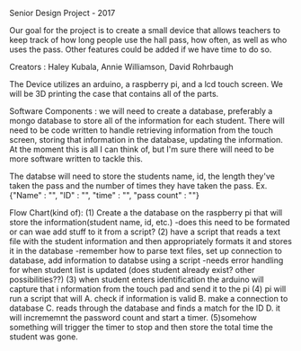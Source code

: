 Senior Design Project - 2017

Our goal for the project is to create a small device that allows teachers
to keep track of how long people use the hall pass, how often, as well as who
uses the pass. Other features could be added if we have time to do so.

Creators : Haley Kubala, Annie Williamson, David Rohrbaugh

The Device utilizes an arduino, a raspberry pi, and a lcd touch screen.
We will be 3D printing the case that contains all of the parts.

Software Components : we will need to create a database, preferably a mongo
database to store all of the information for each student. There will need to
be code written to handle retrieving information from the touch screen,
storing that information in the database, updating the information. At the
moment this is all I can think of, but I'm sure there will need to be more
software written to tackle this.

The databse will need to store the students name, id, the length they've taken
the pass and the number of times they have taken the pass.
Ex. {"Name" : "",
     "ID" : "",
     "time" : "",
     "pass count" : ""}

Flow Chart(kind of):
(1) Create a the database on the raspberry pi that will store the
information(student name, id, etc.)
    -does this need to be formated or can wae add stuff to it from a script?
(2) have a script that reads a text file with the student information and then
appropriately formats it and stores it in the database
    -remember how to parse text files, set up connection to database,
    add information to databse using a script
    -needs error handling for when student list is updated
    (does student already exist? other possibilities??)
(3) when student enters identification the arduino will capture that i
nformation from the touch pad and send it to the pi
(4) pi will run a script that will
  A. check if information is valid
  B. make a connection to database
  C. reads through the database and finds a match for the ID
  D. it will incrememnt the password count and start a timer.
(5)somehow something will trigger the timer to stop and then store the total time the student was gone. 
